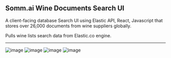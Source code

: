 ## Somm.ai Wine Documents Search UI

A client-facing database Search UI using Elastic API, React, Javascript that stores over 26,000 documents from wine suppliers globally.

Pulls wine lists search data from Elastic.co engine.

---

![image](https://user-images.githubusercontent.com/25058545/186463453-5177fa8b-8778-49c7-a681-7768fd05dd0c.png)
![image](https://user-images.githubusercontent.com/25058545/186463500-1b60a8e4-6d42-45a9-b96a-d8cca3fda070.png)
![image](https://user-images.githubusercontent.com/25058545/186463588-08352ac5-3b86-4dfe-a2bc-6aad0a130474.png)
![image](https://user-images.githubusercontent.com/25058545/186463782-96c52a55-36df-48f2-8c08-b85780af4423.png)

